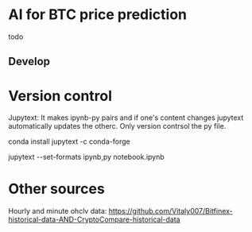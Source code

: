 # AI for BTC price prediction

todo

## Develop
# Version control
Jupytext:
It makes ipynb-py pairs and if one's content changes jupytext automatically updates the otherc. Only version contrsol the py file.

conda install jupytext -c conda-forge

jupytext --set-formats ipynb,py notebook.ipynb

# Other sources
Hourly and minute ohclv data:
https://github.com/Vitaly007/Bitfinex-historical-data-AND-CryptoCompare-historical-data

